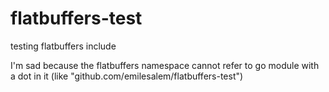# flatbuffers-test
testing flatbuffers include

I'm sad because the flatbuffers namespace cannot refer to go module with a dot in it (like "github.com/emilesalem/flatbuffers-test")
